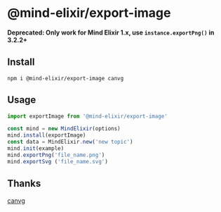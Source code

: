 # @mind-elixir/export-image

**Deprecated: Only work for Mind Elixir 1.x, use `instance.exportPng()` in 3.2.2+**

## Install

```
npm i @mind-elixir/export-image canvg
```

## Usage


```javascript
import exportImage from '@mind-elixir/export-image'

const mind = new MindElixir(options)
mind.install(exportImage)
const data = MindElixir.new('new topic')
mind.init(example)
mind.exportPng('file_name.png')
mind.exportSvg ('file_name.svg')
```

## Thanks

[canvg](https://github.com/canvg/canvg)
